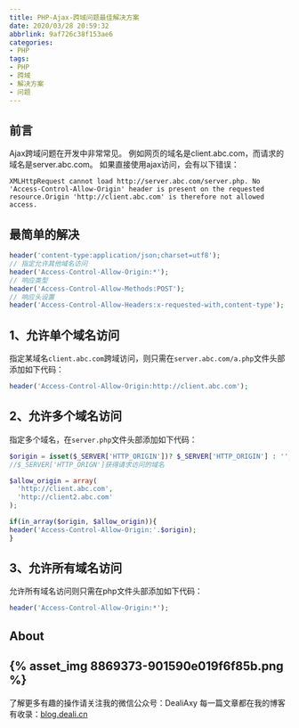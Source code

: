 ```yaml
---
title: PHP-Ajax-跨域问题最佳解决方案
date: 2020/03/28 20:59:32
abbrlink: 9af726c38f153ae6
categories:
- PHP
tags:
- PHP
- 跨域
- 解决方案
- 问题
---
```

## 前言
Ajax跨域问题在开发中非常常见。
例如网页的域名是client.abc.com，而请求的域名是server.abc.com。
如果直接使用ajax访问，会有以下错误：

    XMLHttpRequest cannot load http://server.abc.com/server.php. No 'Access-Control-Allow-Origin' header is present on the requested resource.Origin 'http://client.abc.com' is therefore not allowed access.

## 最简单的解决
```php
header('content-type:application/json;charset=utf8');  
// 指定允许其他域名访问  
header('Access-Control-Allow-Origin:*');  
// 响应类型  
header('Access-Control-Allow-Methods:POST');  
// 响应头设置  
header('Access-Control-Allow-Headers:x-requested-with,content-type');
```

## 1、允许单个域名访问

指定某域名`client.abc.com`跨域访问，则只需在`server.abc.com/a.php`文件头部添加如下代码：

```php
header('Access-Control-Allow-Origin:http://client.abc.com');
```

## 2、允许多个域名访问

指定多个域名，在`server.php`文件头部添加如下代码：

```php
$origin = isset($_SERVER['HTTP_ORIGIN'])? $_SERVER['HTTP_ORIGIN'] : '';
//$_SERVER['HTTP_ORIGN']获得请求访问的域名

$allow_origin = array(
  'http://client.abc.com',
  'http://client2.abc.com'
);

if(in_array($origin, $allow_origin)){
header('Access-Control-Allow-Origin:'.$origin);
}
```

## 3、允许所有域名访问

允许所有域名访问则只需在php文件头部添加如下代码：

```php
header('Access-Control-Allow-Origin:*');
```


## About
{% asset_img 8869373-901590e019f6f85b.png %}
---------------
了解更多有趣的操作请关注我的微信公众号：DealiAxy
每一篇文章都在我的博客有收录：[blog.deali.cn](http://blog.deali.cn)
